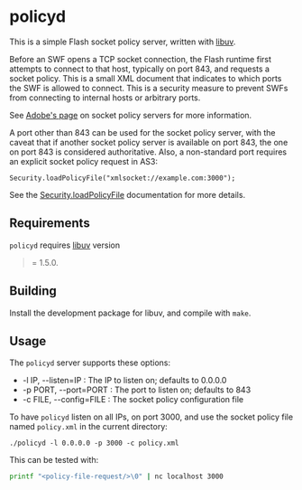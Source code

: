 # policyd

This is a simple Flash socket policy server, written with
[libuv](https://github.com/libuv/libuv).

Before an SWF opens a TCP socket connection, the Flash runtime first
attempts to connect to that host, typically on port 843, and requests
a socket policy. This is a small XML document that indicates to which
ports the SWF is allowed to connect. This is a security measure to
prevent SWFs from connecting to internal hosts or arbitrary ports.

See
[Adobe's page](http://www.adobe.com/devnet/flashplayer/articles/socket_policy_files.html)
on socket policy servers for more information.

A port other than 843 can be used for the socket policy server, with
the caveat that if another socket policy server is available on port
843, the one on port 843 is considered authoritative. Also, a
non-standard port requires an explicit socket policy request in AS3:

```as3
Security.loadPolicyFile("xmlsocket://example.com:3000");
```

See the
[Security.loadPolicyFile](http://help.adobe.com/en_US/FlashPlatform/reference/actionscript/3/flash/system/Security.html#loadPolicyFile%28%29)
documentation for more details.

## Requirements

`policyd` requires [libuv](https://github.com/libuv/libuv) version
>= 1.5.0.

## Building

Install the development package for libuv, and compile with `make`.

## Usage

The `policyd` server supports these options:

* -l IP, --listen=IP : The IP to listen on; defaults to 0.0.0.0
* -p PORT, --port=PORT : The port to listen on; defaults to 843
* -c FILE, --config=FILE : The socket policy configuration file

To have `policyd` listen on all IPs, on port 3000, and use the socket
policy file named `policy.xml` in the current directory:

```
./policyd -l 0.0.0.0 -p 3000 -c policy.xml
```

This can be tested with:

```bash
printf "<policy-file-request/>\0" | nc localhost 3000
```
